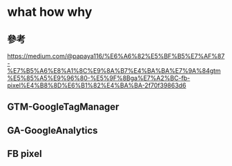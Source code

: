 # what how why

## 參考

<https://medium.com/@papaya116/%E6%A6%82%E5%BF%B5%E7%AF%87-%E7%B5%A6%E8%A1%8C%E9%8A%B7%E4%BA%BA%E7%9A%84gtm%E5%85%A5%E9%96%80-%E5%9F%8Bga%E7%A2%BC-fb-pixel%E4%B8%8D%E6%B1%82%E4%BA%BA-2f70f39863d6>

## GTM-GoogleTagManager

## GA-GoogleAnalytics

## FB pixel
